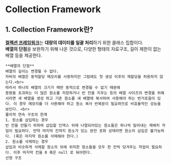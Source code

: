 Collection Framework
========
## 1. Collection Framework란?
[**컬렉션 프레임워크**](https://docs.oracle.com/javase/8/docs/technotes/guides/collections/overview.html)는 **대량의 데이터를 일괄 처리**하기 위한 클래스 집합이다.<br>
**배열의 단점**을 보완하기 위해 나온 것으로, 다양한 형태의 자료구조, 길이 제한이 없는 배열 등을 제공한다.<br>


	**배열의 단점**
	배열의 길이는 변경될 수 없다.
	자바의 배열은 동적할당 메모리를 사용하지만 그럼에도 첫 생성 이후의 재할당을 허용하지 않는다.<br>
	따라서 하나의 배열의 크기가 매번 동적으로 변경될 수 없기 때문에 
	용량을 초과하는 더 많은 원소를 저장하거나 빈 칸을 지우는 등의 배열 사이즈의 변경을 위해서라면 새 배열을 생성 하고 기존 원소를 새 배열에 복사하여 사용해야 하는 번거로움이 있다. 이 경우 메모리를 더 사용해야 하고 원소 복사 반복문이 필요하므로 비효율적인 성능을 보인다. <br>
	물리적 연속 구조의 한계
	1. 원소를 삽입하는 경우 
	빈 칸을 만들기 위하여 삽입할 인덱스 뒤에 나열되어있는 원소들은 하나씩 밀어내는 재배치 작업이 필요하다. 만약 마지막 칸까지 원소가 있는 완전 포화 상태라면 원소의 삽입은 불가능하다. (혹은 마지막 원소를 삭제해야 한다.)
	2. 원소를 삭제하는 경우
	삽입과 비슷하게 삭제할 원소의 뒤에 위치한 원소들을 모두 한 칸씩 당겨주는 작업이 필요하다. 이후 마지막 칸을 0 혹은 null 로 둬야한다.
	선형 구조
